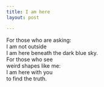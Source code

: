 ```yaml
---
title: I am here
layout: post

---
```


For those who are asking:  
I am not outside  
I am here beneath the dark blue sky.  
For those who see  
weird shapes like me:  
I am here with you  
to find the truth.  
